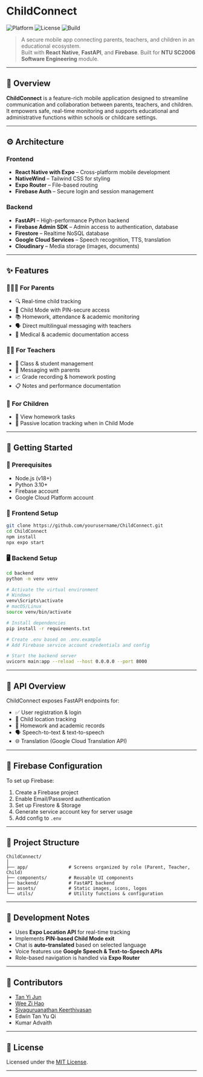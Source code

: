 
# ChildConnect

![Platform](https://img.shields.io/badge/platform-iOS%20%7C%20Android-blue)
![License](https://img.shields.io/badge/license-MIT-green)
![Build](https://img.shields.io/badge/build-passing-brightgreen)

> A secure mobile app connecting parents, teachers, and children in an educational ecosystem.  
> Built with **React Native**, **FastAPI**, and **Firebase**.
> Built for **NTU SC2006 Software Engineering** module.

---

## 🧠 Overview

**ChildConnect** is a feature-rich mobile application designed to streamline communication and collaboration between parents, teachers, and children. It empowers safe, real-time monitoring and supports educational and administrative functions within schools or childcare settings.

---

## ⚙️ Architecture

### Frontend
- **React Native with Expo** – Cross-platform mobile development
- **NativeWind** – Tailwind CSS for styling
- **Expo Router** – File-based routing
- **Firebase Auth** – Secure login and session management

### Backend
- **FastAPI** – High-performance Python backend
- **Firebase Admin SDK** – Admin access to authentication, database
- **Firestore** – Realtime NoSQL database
- **Google Cloud Services** – Speech recognition, TTS, translation
- **Cloudinary** – Media storage (images, documents)

---

## ✨ Features

### 👨‍👩‍👧 For Parents
- 🔍 Real-time child tracking
- 🧒 Child Mode with PIN-secure access
- 📚 Homework, attendance & academic monitoring
- 🗣️ Direct multilingual messaging with teachers
- 📁 Medical & academic documentation access

### 👩‍🏫 For Teachers
- 🏫 Class & student management
- 💬 Messaging with parents
- 📈 Grade recording & homework posting
- 📋 Notes and performance documentation

### 🧒 For Children
- 📖 View homework tasks
- 📍 Passive location tracking when in Child Mode

---

## 🚀 Getting Started

### 🔧 Prerequisites

- Node.js (v18+)
- Python 3.10+
- Firebase account
- Google Cloud Platform account

### 📱 Frontend Setup

```bash
git clone https://github.com/yourusername/ChildConnect.git
cd ChildConnect
npm install
npx expo start
```

### 🖥️ Backend Setup

```bash
cd backend
python -m venv venv

# Activate the virtual environment
# Windows
venv\Scripts\activate
# macOS/Linux
source venv/bin/activate

# Install dependencies
pip install -r requirements.txt

# Create .env based on .env.example
# Add Firebase service account credentials and config

# Start the backend server
uvicorn main:app --reload --host 0.0.0.0 --port 8000
```

---

## 🔌 API Overview

ChildConnect exposes FastAPI endpoints for:

- ✅ User registration & login
- 📍 Child location tracking
- 📝 Homework and academic records
- 🗣️ Speech-to-text & text-to-speech
- 🌐 Translation (Google Cloud Translation API)

---

## 🔐 Firebase Configuration

To set up Firebase:

1. Create a Firebase project
2. Enable Email/Password authentication
3. Set up Firestore & Storage
4. Generate service account key for server usage
5. Add config to `.env`

---

## 📁 Project Structure

```
ChildConnect/
│
├── app/               # Screens organized by role (Parent, Teacher, Child)
├── components/        # Reusable UI components
├── backend/           # FastAPI backend
├── assets/            # Static images, icons, logos
└── utils/             # Utility functions & configuration
```

---

## 📝 Development Notes

- Uses **Expo Location API** for real-time tracking
- Implements **PIN-based Child Mode exit**
- Chat is **auto-translated** based on selected language
- Voice features use **Google Speech & Text-to-Speech APIs**
- Role-based navigation is handled via **Expo Router**

---

## 👥 Contributors

- [Tan Yi Jun](https://github.com/whyzaac)
- [Wee Zi Hao](https://github.com/27July)
- [Sivaguruanathan Keerthivasan](https://github.com/keerthivasan2002)
- Edwin Tan Yu Qi
- Kumar Advaith


---

## 📄 License

Licensed under the [MIT License](LICENSE).

---


